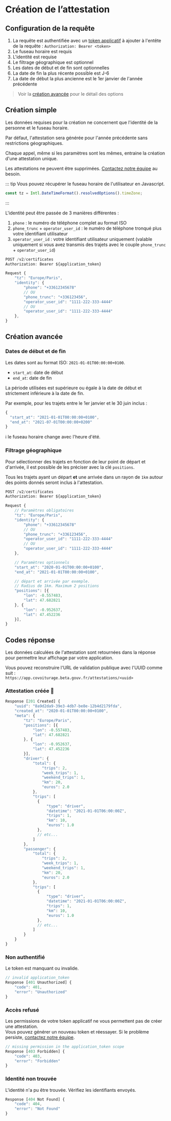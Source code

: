 # **Création de l’attestation**

## Configuration de la requête

1. La requête est authentifiée avec un [token applicatif](/operateurs/preuves/acces) à ajouter à l'entête de la requête : `Authorization: Bearer <token>`
2. Le fuseau horaire est requis
2. L'identité est requise
3. Le filtrage géographique est optionnel
4. Les dates de début et de fin sont optionnelles
5. La date de fin la plus récente possible est J-6
6. La date de début la plus ancienne est le 1er janvier de l'année précédente

> Voir la [création avancée](#creation-avancee) pour le détail des options

## Création simple

Les données requises pour la création ne concernent que l'identité de la personne et le fuseau horaire.

Par défaut, l'attestation sera générée pour l'année précédente sans restrictions géographiques.

Chaque appel, même si les paramètres sont les mêmes, entraine la création d'une attestation unique.

Les attestations ne peuvent être supprimées. [Contactez notre équipe](mailto:technique@covoiturage.beta.gouv.fr) au besoin.

::: tip Vous pouvez récupérer le fuseau horaire de l'utilisateur en Javascript.
```js
const tz = Intl.DateTimeFormat().resolvedOptions().timeZone;
```
:::

L'identité peut être passée de 3 manières différentes :

1. `phone` : le numéro de téléphone complet au format ISO
2. `phone_trunc` + `operator_user_id` : le numéro de téléphone tronqué plus votre identifiant utilisateur
3. `operator_user_id` : votre identifiant utilisateur uniquement (valable uniquement si vous avez transmis des trajets avec le couple `phone_trunc` + `operator_user_id`)

```js
POST /v2/certificates
Authorization: Bearer ${application_token}

Request {
    "tz": "Europe/Paris",
    "identity": {
        "phone": "+33612345678"
        // OU
        "phone_trunc": "+336123456",
        "operator_user_id": "1111-222-333-4444"
        // OU
        "operator_user_id": "1111-222-333-4444"
    },
}
```

## Création avancée

### Dates de début et de fin

Les dates sont au format ISO: `2021-01-01T00:00:00+0100`.

- `start_at`: date de début
- `end_at`: date de fin

La période utilisées est supérieure ou égale à la date de début et strictement inférieure à la date de fin.

Par exemple, pour les trajets entre le 1er janvier et le 30 juin inclus :

```js
{
  "start_at": "2021-01-01T00:00:00+0100",
  "end_at": "2021-07-01T00:00:00+0200"
}
```

ℹ️ le fuseau horaire change avec l'heure d'été.

### Filtrage géographique

Pour sélectionner des trajets en fonction de leur point de départ et d'arrivée, il est possible de les préciser avec la clé `positions`.

Tous les trajets ayant un départ **et** une arrivée dans un rayon de `1km` autour des points donnés seront inclus à l'attestation.

```js
POST /v2/certificates
Authorization: Bearer ${application_token}

Request {
    // Paramètres obligatoires
    "tz": "Europe/Paris",
    "identity": {
        "phone": "+33612345678"
        // OU
        "phone_trunc": "+336123456",
        "operator_user_id": "1111-222-333-4444"
        // OU
        "operator_user_id": "1111-222-333-4444"
    },

    // Paramètres optionnels
    "start_at": "2020-01-01T00:00:00+0100",
    "end_at": "2021-01-01T00:00:00+0100",

    // départ et arrivée par exemple.
    // Radius de 1km. Maximum 2 positions
    "positions": [{
        "lon": -0.557483,
        "lat": 47.682821
    }, {
        "lon": -0.952637,
        "lat": 47.452236
    }],
}
```

## Codes réponse

Les données calculées de l'attestation sont retournées dans la réponse pour permettre leur affichage par votre application.

Vous pouvez reconstruire l'URL de validation publique avec l'UUID comme suit :  
`https://app.covoiturage.beta.gouv.fr/attestations/<uuid>`

### Attestation créée 🎉

```javascript
Response [201 Created] {
    "uuid": "8a9d2da9-39e3-4db7-be8e-12b4d2179fda",
    "created_at": "2020-01-01T00:00:00+0100",
    "meta": {
        "tz": "Europe/Paris",
        "positions": [{
            "lon": -0.557483,
            "lat": 47.682821
        }, {
            "lon": -0.952637,
            "lat": 47.452236
        }],
        "driver": {
            "total": {
                "trips": 2,
                "week_trips": 1,
                "weekend_trips": 1,
                "km": 20,
                "euros": 2.0
            },
            "trips": [
              {
                  "type": "driver",
                  "datetime": "2021-01-01T06:00:00Z",
                  "trips": 1,
                  "km": 10,
                  "euros": 1.0
              },
              // etc...
            ]
        },
        "passenger": {
            "total": {
                "trips": 2,
                "week_trips": 1,
                "weekend_trips": 1,
                "km": 20,
                "euros": 2.0
            },
            "trips": [
              {
                  "type": "driver",
                  "datetime": "2021-01-01T06:00:00Z",
                  "trips": 1,
                  "km": 10,
                  "euros": 1.0
              },
              // etc...
            ]
        }
    }
}
```

### Non authentifié

Le token est manquant ou invalide.

```js
// invalid application_token
Response [401 Unauthorized] {
    "code": 401,
    "error": "Unauthorized"
}
```

### Accès refusé

Les permissions de votre token applicatif ne vous permettent pas de créer une attestation.  
Vous pouvez générer un nouveau token et réessayer. Si le problème persiste, [contactez notre équipe](mailto:technique@covoiturage.beta.gouv.fr).

```js
// missing permission in the application_token scope
Response [403 Forbidden] {
    "code": 403,
    "error": "Forbidden"
}
```

### Identité non trouvée

L'identité n'a pu être trouvée. Vérifiez les identifiants envoyés.

```js
Response [404 Not Found] {
    "code": 404,
    "error": "Not Found"
}
```
